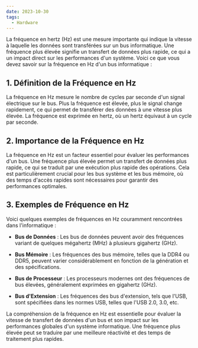 ```yaml
---
date: 2023-10-30
tags:
  - Hardware
---
```


La fréquence en hertz (Hz) est une mesure importante qui indique la vitesse à laquelle les données sont transférées sur un bus informatique. Une fréquence plus élevée signifie un transfert de données plus rapide, ce qui a un impact direct sur les performances d'un système. Voici ce que vous devez savoir sur la fréquence en Hz d'un bus informatique :

## **1. Définition de la Fréquence en Hz**

La fréquence en Hz mesure le nombre de cycles par seconde d'un signal électrique sur le bus. Plus la fréquence est élevée, plus le signal change rapidement, ce qui permet de transférer des données à une vitesse plus élevée. La fréquence est exprimée en hertz, où un hertz équivaut à un cycle par seconde.

## **2. Importance de la Fréquence en Hz**

La fréquence en Hz est un facteur essentiel pour évaluer les performances d'un bus. Une fréquence plus élevée permet un transfert de données plus rapide, ce qui se traduit par une exécution plus rapide des opérations. Cela est particulièrement crucial pour les bus système et les bus mémoire, où des temps d'accès rapides sont nécessaires pour garantir des performances optimales.

## **3. Exemples de Fréquence en Hz**

Voici quelques exemples de fréquences en Hz couramment rencontrées dans l'informatique :

- **Bus de Données** : Les bus de données peuvent avoir des fréquences variant de quelques mégahertz (MHz) à plusieurs gigahertz (GHz).

- **Bus Mémoire** : Les fréquences des bus mémoire, telles que la DDR4 ou DDR5, peuvent varier considérablement en fonction de la génération et des spécifications.

- **Bus de Processeur** : Les processeurs modernes ont des fréquences de bus élevées, généralement exprimées en gigahertz (GHz).

- **Bus d'Extension** : Les fréquences des bus d'extension, tels que l'USB, sont spécifiées dans les normes USB, telles que l'USB 2.0, 3.0, etc.

La compréhension de la fréquence en Hz est essentielle pour évaluer la vitesse de transfert de données d'un bus et son impact sur les performances globales d'un système informatique. Une fréquence plus élevée peut se traduire par une meilleure réactivité et des temps de traitement plus rapides.
